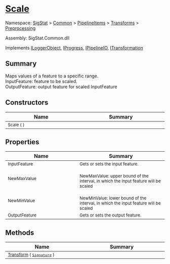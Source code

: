 # [Scale](./Scale.md)

Namespace: [SigStat]() > [Common](./../../../README.md) > [PipelineItems]() > [Transforms]() > [Preprocessing](./README.md)

Assembly: SigStat.Common.dll

Implements [ILoggerObject](./../../../ILoggerObject.md), [IProgress](./../../../Helpers/IProgress.md), [IPipelineIO](./../../../Pipeline/IPipelineIO.md), [ITransformation](./../../../ITransformation.md)

## Summary
Maps values of a feature to a specific range.  <br>InputFeature: feature to be scaled.<br>OutputFeature: output feature for scaled InputFeature

## Constructors

| Name<div><a href="#"><img width=400></a></div> | Summary<div><a href="#"><img width=475></a></div> | 
| --- | --- | 
| <sub>Scale (  )</sub>| <sub></sub>| <br>


## Properties

| Name<div><a href="#"><img width=400></a></div> | Summary<div><a href="#"><img width=475></a></div> | 
| --- | --- | 
| <sub>InputFeature</sub>| <sub>Gets or sets the input feature.</sub>| <br>
| <sub>NewMaxValue</sub>| <sub><br>NewMaxValue: upper bound of the interval, in which the input feature will be scaled</sub>| <br>
| <sub>NewMinValue</sub>| <sub><br>NewMinValue: lower bound of the interval, in which the input feature will be scaled</sub>| <br>
| <sub>OutputFeature</sub>| <sub>Gets or sets the output feature.</sub>| <br>


## Methods

| Name<div><a href="#"><img width=400></a></div> | Summary<div><a href="#"><img width=475></a></div> | 
| --- | --- | 
| <sub>[Transform](./Methods/Scale-100663855.md) ( [`Signature`](./../../../Signature.md) )</sub>| <sub></sub>| <br>


